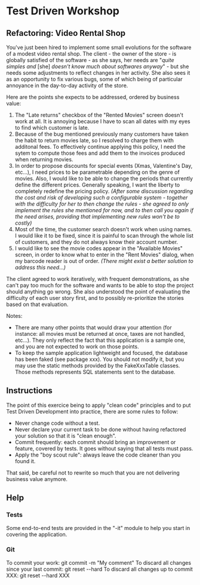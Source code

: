 # Test Driven Workshop
## Refactoring: Video Rental Shop

You've just been hired to implement some small evolutions for the software of a modest video rental shop. The client - the owner of the store - is globally satisfied of the software - as she says, her needs are "*quite simples and* [she] *doesn't know much about softwares anyway*" - but she needs some adjustments to reflect changes in her activity.
She also sees it as an opportunity to fix various bugs, some of which being of particular annoyance in the day-to-day activity of the store.

Here are the points she expects to be addressed, ordered by business value:

1. The "Late returns" checkbox of the "Rented Movies" screen doesn't work at all. It is annoying because I have to scan all dates with my eyes to find which customer is late.
2. Because of the bug mentioned previously many customers have taken the habit to return movies late, so I resolved to charge them with additonal fees. To effectively continue applying this policy, I need the sytem to compute those fees and add them to the invoices produced when returning movies.
3. In order to propose discounts for special events (Xmas, Valentine's Day, etc...), I need prices to be parametrable depending on the genre of movies. Also, I would like to be able to change the periods that currently define the different prices. Generally speaking, I want the liberty to completely redefine the pricing policy. *(After some discussion regarding the cost and risk of developing such a configurable system - together with the difficulty for her to then change the rules - she agreed to only implement the rules she mentioned for now, and to then call you again if the need arises, providing that implementing new rules won't be to costly)*
4. Most of the time, the customer search doesn't work when using names. I would like it to be fixed, since it is painful to scan through the whole list of customers, and they do not always know their account number.
5. I would like to see the movie codes appear in the "Available Movies" screen, in order to know what to enter in the "Rent Movies" dialog, when my barcode reader is out of order. *(There might exist a better solution to address this need...)*


The client agreed to work iteratively, with frequent demonstrations, as she can't pay too much for the software and wants to be able to stop the project should anything go wrong. She also understood the point of evaluating the difficulty of each user story first, and to possibly re-prioritize the stories based on that evaluation.


Notes:
* There are many other points that would draw your attention (for instance: all movies must be returned at once, taxes are not handled, etc...). They only reflect the fact that this application is a sample one, and you are not expected to work on those points.
* To keep the sample application lightweight and focused, the database has been faked (see package xxx). You should not modify it, but you may use the static methods provided by the FakeXxxTable classes. Those methods represents SQL statements sent to the database.


## Instructions

The point of this exercice being to apply "clean code" principles and to put Test Driven Development into practice, there are some rules to follow:

* Never change code without a test.
* Never declare your current task to be done without having refactored your solution so that it is "clean enough".
* Commit frequently: each commit should bring an improvement or feature, covered by tests. It goes without saying that all tests must pass.
* Apply the "boy scout rule": always leave the code cleaner than you found it.

That said, be careful not to rewrite so much that you are not delivering business value anymore.


## Help

### Tests

Some end-to-end tests are provided in the "-it" module to help you start in covering the application.


### Git

To commit your work:
	git commit -m "My comment"
To discard all changes since your last commit:
	git reset --hard
To discard all changes up to commit XXX:
	git reset --hard XXX